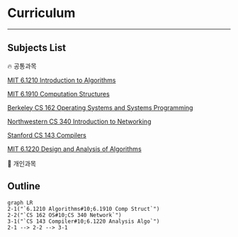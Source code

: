 # Curriculum

---

## Subjects List

<aside>
🔥 공통과목

[MIT 6.1210 Introduction to Algorithms](https://www.notion.so/MIT-6-1210-Introduction-to-Algorithms-043a0f0f19bd431ca7466bfa767523a9?pvs=21)

[MIT 6.1910 Computation Structures](https://www.notion.so/MIT-6-1910-Computation-Structures-fc8ae1e78117407bab23b05e4222b1e7?pvs=21)

[Berkeley CS 162 Operating Systems and Systems Programming](https://www.notion.so/Berkeley-CS-162-Operating-Systems-and-Systems-Programming-3417a770407c458aa5ea2d7572395581?pvs=21)

[Northwestern CS 340 Introduction to Networking](https://www.notion.so/Northwestern-CS-340-Introduction-to-Networking-501691c60cac4b8c8160fe573a32fdb5?pvs=21)

[Stanford CS 143 Compilers](https://www.notion.so/Stanford-CS-143-Compilers-310516a3865c491fb6be0836a60beeaf?pvs=21)

[MIT 6.1220 Design and Analysis of Algorithms](https://www.notion.so/MIT-6-1220-Design-and-Analysis-of-Algorithms-ae5b23325102463e99b7fe74d04c42e2?pvs=21)

</aside>

<aside>
📖 개인과목

</aside>

## Outline

```mermaid
graph LR
2-1("`6.1210 Algorithms#10;6.1910 Comp Struct`")
2-2("`CS 162 OS#10;CS 340 Network`")
3-1("`CS 143 Compiler#10;6.1220 Analysis Algo`")
2-1 --> 2-2 --> 3-1
```